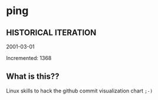 # ping

## HISTORICAL ITERATION
2001-03-01

Incremented: 1368

## What is this?? 
Linux skills to hack the github commit visualization chart `;-)`
